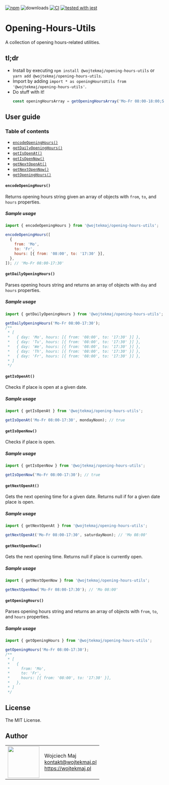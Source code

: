 [![npm](https://img.shields.io/npm/v/@wojtekmaj/opening-hours-utils.svg)](https://www.npmjs.com/package/@wojtekmaj/opening-hours-utils) ![downloads](https://img.shields.io/npm/dt/@wojtekmaj/opening-hours-utils.svg) [![CI](https://github.com/wojtekmaj/opening-hours-utils/workflows/CI/badge.svg)](https://github.com/wojtekmaj/opening-hours-utils/actions) [![tested with jest](https://img.shields.io/badge/tested_with-jest-99424f.svg)](https://github.com/facebook/jest)

# Opening-Hours-Utils

A collection of opening hours-related utilities.

## tl;dr

- Install by executing `npm install @wojtekmaj/opening-hours-utils` or `yarn add @wojtekmaj/opening-hours-utils`.
- Import by adding `import * as openingHoursUtils from '@wojtekmaj/opening-hours-utils'`.
- Do stuff with it!
  ```js
  const openingHoursArray = getOpeningHoursArray('Mo-Fr 08:00-18:00;Sa 08:00-12:00');
  ```

## User guide

### Table of contents

- [`encodeOpeningHours()`](#encodeOpeningHours)
- [`getDailyOpeningHours()`](#getDailyOpeningHours)
- [`getIsOpenAt()`](#getIsOpenAt)
- [`getIsOpenNow()`](#getIsOpenNow)
- [`getNextOpenAt()`](#getNextOpenAt)
- [`getNextOpenNow()`](#getNextOpenNow)
- [`getOpeningHours()`](#getOpeningHours)

#### `encodeOpeningHours()`

Returns opening hours string given an array of objects with `from`, `to`, and `hours` properties.

##### Sample usage

```js
import { encodeOpeningHours } from '@wojtekmaj/opening-hours-utils';

encodeOpeningHours([
  {
    from: 'Mo',
    to: 'Fr',
    hours: [{ from: '08:00', to: '17:30' }],
  },
]); // 'Mo-Fr 08:00-17:30'
```

#### `getDailyOpeningHours()`

Parses opening hours string and returns an array of objects with `day` and `hours` properties.

##### Sample usage

```js
import { getDailyOpeningHours } from '@wojtekmaj/opening-hours-utils';

getDailyOpeningHours('Mo-Fr 08:00-17:30');
/**
 * [
 *   { day: 'Mo', hours: [{ from: '08:00', to: '17:30' }] },
 *   { day: 'Tu', hours: [{ from: '08:00', to: '17:30' }] },
 *   { day: 'We', hours: [{ from: '08:00', to: '17:30' }] },
 *   { day: 'Th', hours: [{ from: '08:00', to: '17:30' }] },
 *   { day: 'Fr', hours: [{ from: '08:00', to: '17:30' }] },
 * ]
 */
```

#### `getIsOpenAt()`

Checks if place is open at a given date.

##### Sample usage

```js
import { getIsOpenAt } from '@wojtekmaj/opening-hours-utils';

getIsOpenAt('Mo-Fr 08:00-17:30', mondayNoon); // true
```

#### `getIsOpenNow()`

Checks if place is open.

##### Sample usage

```js
import { getIsOpenNow } from '@wojtekmaj/opening-hours-utils';

getIsOpenNow('Mo-Fr 08:00-17:30'); // true
```

#### `getNextOpenAt()`

Gets the next opening time for a given date. Returns null if for a given date place is open.

##### Sample usage

```js
import { getNextOpenAt } from '@wojtekmaj/opening-hours-utils';

getNextOpenAt('Mo-Fr 08:00-17:30', saturdayNoon); // 'Mo 08:00'
```

#### `getNextOpenNow()`

Gets the next opening time. Returns null if place is currently open.

##### Sample usage

```js
import { getNextOpenNow } from '@wojtekmaj/opening-hours-utils';

getNextOpenNow('Mo-Fr 08:00-17:30'); // 'Mo 08:00'
```

#### `getOpeningHours()`

Parses opening hours string and returns an array of objects with `from`, `to`, and `hours` properties.

##### Sample usage

```js
import { getOpeningHours } from '@wojtekmaj/opening-hours-utils';

getOpeningHours('Mo-Fr 08:00-17:30');
/**
 * [
 *   {
 *     from: 'Mo',
 *     to: 'Fr',
 *     hours: [{ from: '08:00', to: '17:30' }],
 *   },
 * ]
 */
```

## License

The MIT License.

## Author

<table>
  <tr>
    <td>
      <img src="https://github.com/wojtekmaj.png?s=100" width="100">
    </td>
    <td>
      Wojciech Maj<br />
      <a href="mailto:kontakt@wojtekmaj.pl">kontakt@wojtekmaj.pl</a><br />
      <a href="https://wojtekmaj.pl">https://wojtekmaj.pl</a>
    </td>
  </tr>
</table>
